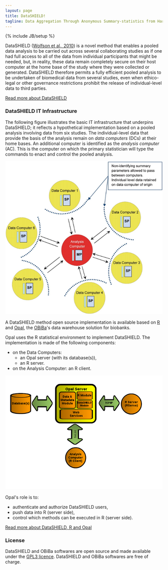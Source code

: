 ```yaml
---
layout: page
title: DataSHIELD!
tagline: Data Aggregation Through Anonymous Summary-statistics from Harmonized Individual-levEL Databases
---
```

{% include JB/setup %}

DataSHIELD ([Wolfson et al., 2010](http://ije.oxfordjournals.org/content/39/5/1372.abstract)) is a novel method that enables a pooled data analysis to be carried out across several collaborating studies as if one had full access to all of the data from individual participants that might be needed, but, in reality, these data remain completely secure on their host computer at the home base of the study where they were collected or generated. DataSHIELD therefore permits a fully efficient pooled analysis to be undertaken of biomedical data from several studies, even when ethico-legal or other governance restrictions prohibit the release of individual-level data to third parties.

[Read more about DataSHIELD](about.html)

### DataSHIELD IT Infrastructure

The following figure illustrates the basic IT infrastructure that underpins DataSHIELD; it reflects a hypothetical implementation based on a pooled analysis involving data from six studies. The individual-level data that provide the basis of the analysis remain on *data computers* (DCs) at their home bases. An additional computer is identified as the *analysis computer* (AC). This is the computer on which the primary statistician will type the commands to enact and control the pooled analysis.

![DataSHIELD](images/dataShield.png "DataSHIELD")

A DataSHIELD method open source implementation is available based on [R](http://www.r-project.org/) and [Opal](http://wiki.obiba.org/display/OPALDOC), the [OBiBa](http://obiba.org)'s data warehouse solution for biobanks.

Opal uses the R statistical environment to implement DataSHIELD. The implementation is made of the following components:

* on the Data Computers:
  * an Opal server (with its database(s)),
  * an R server.
* on the Analysis Computer: an R client.

![DataSHIELD Opal](images/opal-implementation.png "DataSHIELD Opal")

Opal's role is to:
* authenticate and authorize DataSHIELD users,
* push data into R (server side),
* control which methods can be executed in R (server side).

[Read more about DataSHIELD, R and Opal](http://wiki.obiba.org/display/OPALDOC/Opal+R+and+DataSHIELD+User+Guide)

### License

DataSHIELD and OBiBa softwares are open source and made available under the [GPL3 licence](http://www.gnu.org/copyleft/gpl.html#gnu-license). DataSHIELD and OBiBa softwares are free of charge.
